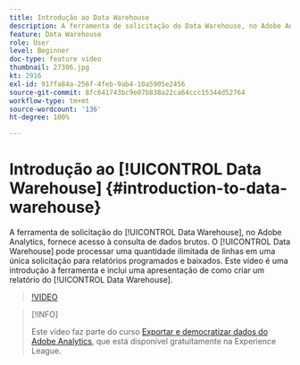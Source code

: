 ```yaml
---
title: Introdução ao Data Warehouse
description: A ferramenta de solicitação do Data Warehouse, no Adobe Analytics, fornece acesso à consulta de dados brutos. O Data Warehouse pode processar uma quantidade ilimitada de linhas em uma única solicitação para relatórios programados e baixados. Este vídeo é uma introdução à ferramenta e inclui uma apresentação de como criar um relatório do Data Warehouse.
feature: Data Warehouse
role: User
level: Beginner
doc-type: feature video
thumbnail: 27306.jpg
kt: 2916
exl-id: 917fa84a-256f-4feb-9ab4-10a5905e2456
source-git-commit: 8fc641743bc9e07b838a22ca64ccc15344d52764
workflow-type: tm+mt
source-wordcount: '136'
ht-degree: 100%

---
```


# Introdução ao [!UICONTROL Data Warehouse] {#introduction-to-data-warehouse}

A ferramenta de solicitação do [!UICONTROL Data Warehouse], no Adobe Analytics, fornece acesso à consulta de dados brutos. O [!UICONTROL Data Warehouse] pode processar uma quantidade ilimitada de linhas em uma única solicitação para relatórios programados e baixados. Este vídeo é uma introdução à ferramenta e inclui uma apresentação de como criar um relatório do [!UICONTROL Data Warehouse].

>[!VIDEO](https://video.tv.adobe.com/v/27306/?quality=12&learn=on)

>[!INFO]
>
> Este vídeo faz parte do curso [Exportar e democratizar dados do Adobe Analytics](https://experienceleague.adobe.com/?recommended=Analytics-A-1-2022.1.democratizing&amp;lang=pt-BR), que está disponível gratuitamente na Experience League.